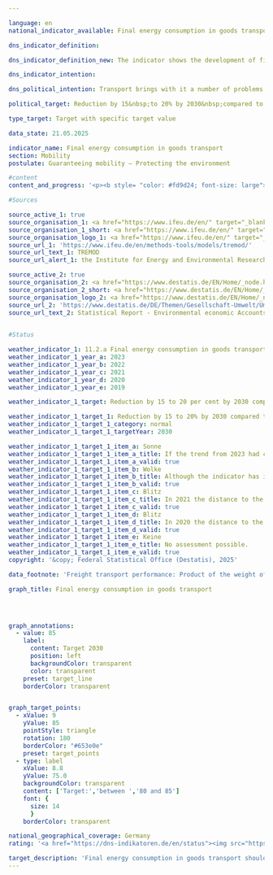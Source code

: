 ```yaml
---

language: en        
national_indicator_available: Final energy consumption in goods transport        

dns_indicator_definition:         

dns_indicator_definition_new: The indicator shows the development of final energy consumption for the domestic transport of goods by inland waterway, rail and road compared to the base year 2015.        

dns_indicator_intention:         

dns_political_intention: Transport brings with it a number of problems. For example, noise and air pollutants affect the quality of life, particularly in cities, and transport-related emissions contribute to climate change. The emission of harmful greenhouse gases (GHG) is closely linked to the energy consumed in transport.        

political_target: Reduction by 15&nbsp;to 20% by 2030&nbsp;compared to 2015        

type_target: Target with specific target value        

data_state: 21.05.2025        

indicator_name: Final energy consumption in goods transport        
section: Mobility        
postulate: Guaranteeing mobility – Protecting the environment        

#content         
content_and_progress: '<p><b style= "color: #fd9d24; font-size: large">11.2.a Final energy consumption in goods transport</b><br><br>This indicator represents the final energy consumption (FEC) resulting from the transport of goods within Germany. Final energy refers to the energy directly used in transport&nbsp;–&nbsp;such as petrol or diesel fuel. Transformation losses during the production of fuels, as well as potential transmission losses, are not taken into account. The underlying data is sourced from the TREMOD database (Transport Emission Model) developed by the Institute for Energy and Environmental Research (ifeu). This model is used to assess transport-related emissions and captures domestic fuel consumption, regardless of the place of refuelling. Air freight is excluded from the analysis due to its relatively minor share of total freight volume. Due to the definitional limitation to domestic FEC, the indicator reflects the effects of increasing international economic integration of Germany’s economy only to a limited extent.<br><br>In 2023, freight transport accounted for 26.1%<sup>1</sup> of total transport-related final energy consumption. For the first time, FEC in this sector fell below 2015&nbsp;levels&nbsp;–&nbsp;representing a 3.4% decline compared to the base year. The politically defined goal is to reduce FEC in freight transport by 15% to 20% between 2015&nbsp;and 2030. If recent trends continue, this target is likely to be met.<br><br>Freight transport performance measures the quantity of goods transported over a given distance, based on data from the TREMOD database. Between 2015&nbsp;and 2021, the number of tonne-kilometres travelled rose by 8.4%, interrupted only by a brief decline in 2020. However, by 2023, transport performance had decreased again, remaining only 2.6% above the 2015&nbsp;level.<br><br>In addition to absolute energy consumption, FEC is also considered in relation to freight transport performance to provide insight into energy efficiency. In 2023, FEC per tonne-kilometre stood at 94.1% of the 2015&nbsp;value&nbsp;–&nbsp;the lowest level in eight years. FEC has declined across all modes of freight transport compared to 2015. The most significant reduction was recorded in inland waterways, with a decrease of 26.2%. In contrast, energy consumption in road freight transport dropped by only 2.8%, and by 1.1% in rail transport.<br><br><small><sup>1</sup> The sum of the shares of freight transport (indicator 11.2.a) and passenger transport (indicator <a href="https://dns-indikatoren.de/en/11-2-b/">11.2.b</a>) in total final energy consumption in transport does not add up to 100%. This deviation results from different definitions: While the energy consumption in passenger and freight transport is based on domestic consumption (source: TREMOD), the total final energy consumption in transport is based on domestic sales (source: AG Energiebilanzen).</small></p>'                

#Sources        

source_active_1: true
source_organisation_1: <a href="https://www.ifeu.de/en/" target="_blank" onclick="return confirm_alert('the Institute for Energy and Environmental Research Heidelberg', 'En')">Institute for Energy and Environmental Research Heidelberg</a>
source_organisation_1_short: <a href="https://www.ifeu.de/en/" target="_blank" onclick="return confirm_alert('the Institute for Energy and Environmental Research Heidelberg', 'En')">Institute for Energy and Environmental Research Heidelberg</a>
source_organisation_logo_1: <a href="https://www.ifeu.de/en/" target="_blank" onclick="return confirm_alert('the Institute for Energy and Environmental Research Heidelberg', 'En')"><img src="https://dns-indikatoren.de/public/OrgImgEn/ifeu.png" alt="Institute for Energy and Environmental Research Heidelberg" title=" Click here to visit the homepage of the organizationInstitute for Energy and Environmental Research Heidelberg" style="height:60px; width:148px; border:transparent"/></a>
source_url_1: 'https://www.ifeu.de/en/methods-tools/models/tremod/'
source_url_text_1: TREMOD
source_url_alert_1: the Institute for Energy and Environmental Research Heidelberg

source_active_2: true
source_organisation_2: <a href="https://www.destatis.de/EN/Home/_node.html" target="_blank">Federal Statistical Office</a>
source_organisation_2_short: <a href="https://www.destatis.de/EN/Home/_node.html" target="_blank">Federal Statistical Office</a>
source_organisation_logo_2: <a href="https://www.destatis.de/EN/Home/_node.html" target="_blank"><img src="https://dns-indikatoren.de/public/OrgImgEn/destatis.png" alt="Federal Statistical Office" title=" Click here to visit the homepage of the organizationFederal Statistical Office" style="height:60px; width:148px; border:transparent"/></a>
source_url_2: 'https://www.destatis.de/DE/Themen/Gesellschaft-Umwelt/Umwelt/UGR/verkehr-tourismus/_inhalt.html#sprg409790'
source_url_text_2: Statistical Report - Environmental economic Accounts (UGR) - Transport and environme (only available in German)
        

#Status        

weather_indicator_1: 11.2.a Final energy consumption in goods transport
weather_indicator_1_year_a: 2023
weather_indicator_1_year_b: 2022
weather_indicator_1_year_c: 2021
weather_indicator_1_year_d: 2020
weather_indicator_1_year_e: 2019

weather_indicator_1_target: Reduction by 15 to 20 per cent by 2030 compared to 2015

weather_indicator_1_target_1: Reduction by 15 to 20% by 2030 compared to 2015
weather_indicator_1_target_1_category: normal
weather_indicator_1_target_1_targetYear: 2030

weather_indicator_1_target_1_item_a: Sonne
weather_indicator_1_target_1_item_a_title: If the trend from 2023 had continued, the target value would have been reached or missed by less than 5% of the difference between the target value and the value at that time.
weather_indicator_1_target_1_item_a_valid: true
weather_indicator_1_target_1_item_b: Wolke
weather_indicator_1_target_1_item_b_title: Although the indicator has in 2022 been moving in the desired direction toward the target, if the trend had to continued, the target would have been missed in the target year by more than 20% of the difference between the target value and the value at that time.
weather_indicator_1_target_1_item_b_valid: true
weather_indicator_1_target_1_item_c: Blitz
weather_indicator_1_target_1_item_c_title: In 2021 the distance to the target was constantly high or had increased. Thus, the indicator did not develop in the desired direction.
weather_indicator_1_target_1_item_c_valid: true
weather_indicator_1_target_1_item_d: Blitz
weather_indicator_1_target_1_item_d_title: In 2020 the distance to the target was constantly high or had increased. Thus, the indicator did not develop in the desired direction.
weather_indicator_1_target_1_item_d_valid: true
weather_indicator_1_target_1_item_e: Keine
weather_indicator_1_target_1_item_e_title: No assessment possible.
weather_indicator_1_target_1_item_e_valid: true        
copyright: '&copy; Federal Statistical Office (Destatis), 2025'        

data_footnote: 'Freight transport performance: Product of the weight of the transported goods in tonnes (t) and the distance travelled in kilometres (km) during transport (generally only in Germany).'        

graph_title: Final energy consumption in goods transport        

        


graph_annotations:
  - value: 85
    label:
      content: Target 2030
      position: left
      backgroundColor: transparent
      color: transparent
    preset: target_line
    borderColor: transparent        


graph_target_points:
  - xValue: 9
    yValue: 85
    pointStyle: triangle
    rotation: 180
    borderColor: "#653e0e"
    preset: target_points
  - type: label
    xValue: 8.8
    yValue: 75.0
    backgroundColor: transparent
    content: ['Target:','between ','80 and 85']
    font: {
      size: 14
      }
    borderColor: transparent                

national_geographical_coverage: Germany        
rating: '<a href="https://dns-indikatoren.de/en/status"><img src="https://sdg-indikatoren.de/public/Wettersymbole/Sonne.png" title="If the trend from 2023 had continued, the target value would have been reached or missed by less than 5% of the difference between the target value and the value at that time." alt="Weathersymbol: Sun"/></a>'        

target_description: 'Final energy consumption in goods transport should be reduced to a maximum of 85% of the 2015 level by 2030.<br><br>• For targets without a specific value but with a target interval, the weakest requirement (here: reduction to 85% of the 2015 level) is used as the minimum politically defined target. Indicator 11.2.a has developed in the desired direction on average over the past six years. If this trend continues, the minimum requirement of 85% will be narrowly met. Indicator 11.2.a is therefore assessed as <b>sun</b> for 2023.'        
---
```


